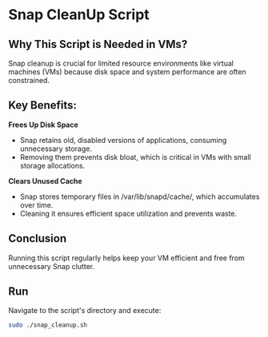 # Snap CleanUp Script

## Why This Script is Needed in VMs?

Snap cleanup is crucial for limited resource environments like virtual machines (VMs) because disk space and system performance are often constrained.

## Key Benefits:

 **Frees Up Disk Space**

- Snap retains old, disabled versions of applications, consuming unnecessary storage.
- Removing them prevents disk bloat, which is critical in VMs with small storage allocations.

 **Clears Unused Cache**

- Snap stores temporary files in /var/lib/snapd/cache/, which accumulates over time.
- Cleaning it ensures efficient space utilization and prevents waste.

## Conclusion

Running this script regularly helps keep your VM efficient and free from unnecessary Snap clutter.

## Run
Navigate to the script's directory and execute:

```bash
sudo ./snap_cleanup.sh
```
 
